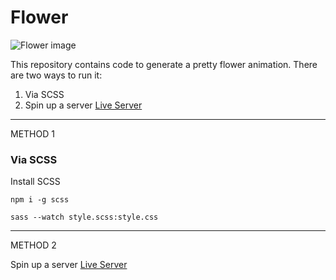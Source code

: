 # Flower

![Flower image](flower.gif)


This repository contains code to generate a pretty flower animation. There are two ways to run it:

1) Via SCSS
2) Spin up a server [Live Server](https://marketplace.visualstudio.com/items?itemName=ritwickdey.LiveServer)

-----------------------------------------------------------------------------------------------------------------

METHOD 1

### Via SCSS
Install SCSS
```
npm i -g scss
```

```
sass --watch style.scss:style.css
```

--------------------------------------------------------------------------------------------------------------

METHOD 2

Spin up a server [Live Server](https://marketplace.visualstudio.com/items?itemName=ritwickdey.LiveServer)

